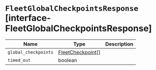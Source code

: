 # `FleetGlobalCheckpointsResponse` [interface-FleetGlobalCheckpointsResponse]

| Name | Type | Description |
| - | - | - |
| `global_checkpoints` | [FleetCheckpoint](./FleetCheckpoint.md)[] | &nbsp; |
| `timed_out` | boolean | &nbsp; |
